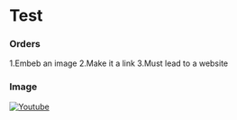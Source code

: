 
# Test

### Orders 

1.Embeb an image
2.Make it a link
3.Must lead to a website

### Image

[![Youtube](https://yt3.googleusercontent.com/qcmNO_rYyGCg0GuDdy5EeFTiTmZWHryVTCLumINe-ihVYgWXl-92pzAaaRZVMBz8Q9azPeHVC7s=s900-c-k-c0x00ffffff-no-rj)](https://www.youtube.com/)
